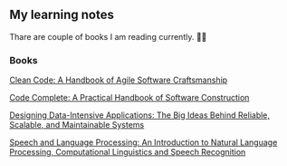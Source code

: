 ## My learning notes
Thare are couple of books I am reading currently. 👷‍♂️

### Books
[Clean Code: A Handbook of Agile Software Craftsmanship](books/clean-code.md)

[Code Complete: A Practical Handbook of Software Construction](books/code-complete.md)

[Designing Data-Intensive Applications: The Big Ideas Behind Reliable, Scalable, and Maintainable Systems](books/designing-data-intensive-applications.md)

[Speech and Language Processing: An Introduction to Natural Language Processing, Computational Linguistics and Speech Recognition](books/speech-and-language-processing.md)
